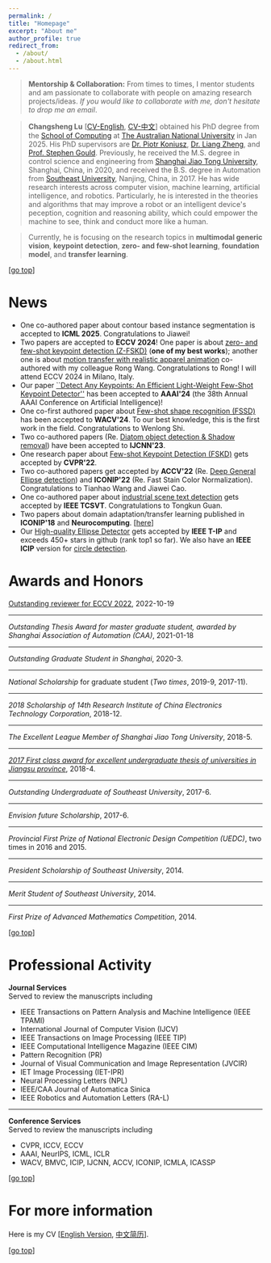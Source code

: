 ```yaml
---
permalink: /
title: "Homepage" 
excerpt: "About me"
author_profile: true
redirect_from: 
  - /about/
  - /about.html
---
```

<!-- >**Looking for Job Opportunity:** I am looking for PostDoc/Assi. Prof./Assi. Researcher opportunities. Kindly let me know if I am suited to the job and you are interested in working with me. Many thanks :) -->

>**Mentorship & Collaboration:** From times to times, I mentor students and am passionate to collaborate with people on amazing research projects/ideas. *If you would like to collaborate with me, don't hesitate to drop me an email*. 

>**Changsheng Lu** [[CV-English](https://alanlusun.github.io/files/CV_LuChangsheng_EN.pdf), [CV-中文](https://alanlusun.github.io/files/CV_LuChangsheng_CN.pdf)] obtained his PhD degree from the [School of Computing](https://comp.anu.edu.au/) at [The Australian National University](https://www.anu.edu.au/) in Jan 2025. His PhD supervisors are [Dr. Piotr Koniusz](http://users.cecs.anu.edu.au/~koniusz/), [Dr. Liang Zheng](https://zheng-lab-anu.github.io/), and [Prof. Stephen Gould](https://users.cecs.anu.edu.au/~sgould/). Previously, he received the M.S. degree in control science and engineering from [Shanghai Jiao Tong University](https://www.sjtu.edu.cn/), Shanghai, China, in 2020, and received the B.S. degree in Automation from [Southeast University](https://www.seu.edu.cn/), Nanjing, China, in 2017. He has wide research interests across computer vision, machine learning, artificial intelligence, and robotics. Particularly, he is interested in the theories and algorithms that may improve a robot or an intelligent device's peception, cognition and reasoning ability, which could empower the machine to see, think and conduct more like a human.  

>Currently, he is focusing on the research topics in **multimodal generic vision**, **keypoint detection**, **zero- and few-shot learning**, **foundation model**, and **transfer learning**.

<!-- >Previously, he was awarded the national scholarship for graduate student, and listed in the first term of Huawei F(X) future scientist program member and the outstanding undergraduate of Southeast University. He had a summer internship in Huawei Nanjing Research Institute in 2016. From Oct. 20, 2016, to May 1, 2017, he served as a part-time duty personnel in Joint Stars Technology CO., LTD, Nanjing, where he gained lots of knowledge about industrial standards and engineering implementation. -->  

<!-- >I look forward to starting a meaningful and wonderful Ph.D. period and proceeding with the corresponding exercise after my M.S. graduation in 2020. It would be very grateful for your passionate advice~~ -->  

<!-- **My Reminder** [[Calendar](https://aideadlin.es/?sub=ML,CV,RO,CG)] --> 

[[go top](https://alanlusun.github.io/)]

News
===  
- One co-authored paper about contour based instance segmentation is accepted to **ICML 2025**. Congratulations to Jiawei!
- Two papers are accepted to **ECCV 2024**! One paper is about [zero- and few-shot keypoint detection (Z-FSKD)](https://arxiv.org/pdf/2409.19899) (**one of my best works**); another one is about [motion transfer with realistic apparel animation](https://arxiv.org/pdf/2407.11266) co-authored with my colleague Rong Wang. Congratulations to Rong! I will attend ECCV 2024 in Milano, Italy.  
- Our paper [``Detect Any Keypoints: An Efficient Light-Weight Few-Shot Keypoint Detector''](https://ojs.aaai.org/index.php/AAAI/article/view/28180) has been accepted to **AAAI'24** (the 38th Annual AAAI Conference on Artificial Intelligence)! 
- One co-first authored paper about [Few-shot shape recognition (FSSD)](https://arxiv.org/abs/2312.01315) has been accepted to **WACV'24**. To our best knowledge, this is the first work in the field. Congratulations to Wenlong Shi.
- Two co-authored papers (Re. [Diatom object detection & Shadow removal](https://scholar.google.com/citations?user=NS-F3TcAAAAJ&hl=en)) have been accepted to **IJCNN'23**.
- One research paper about [Few-shot Keypoint Detection (FSKD)](https://openaccess.thecvf.com/content/CVPR2022/html/Lu_Few-Shot_Keypoint_Detection_With_Uncertainty_Learning_for_Unseen_Species_CVPR_2022_paper.html) gets accepted by **CVPR'22**.
- Two co-authored papers get accepted by **ACCV'22** (Re. [Deep General Ellipse detection](https://github.com/One1h/ElDet)) and **ICONIP'22** (Re. Fast Stain Color Normalization). Congratulations to Tianhao Wang and Jiawei Cao.
- One co-authored paper about [industrial scene text detection](https://ieeexplore.ieee.org/abstract/document/9726175/) gets accepted by **IEEE TCSVT**. Congratulations to Tongkun Guan.
- Two papers about domain adaptation/transfer learning published in **ICONIP'18** and **Neurocomputing**. [[here](https://scholar.google.com/citations?user=NS-F3TcAAAAJ&hl=en)]
- Our [High-quality Ellipse Detector](https://github.com/AlanLuSun/High-quality-ellipse-detection) gets accepted by **IEEE T-IP** and exceeds 450+ stars in github (rank top1 so far). We also have an **IEEE ICIP** version for [circle detection](https://github.com/AlanLuSun/Circle-detection).


Awards and Honors
===  
[Outstanding reviewer for ECCV 2022](https://eccv2022.ecva.net/program/outstanding-reviewers/), 2022-10-19

---
*Outstanding Thesis Award for master graduate student, awarded by Shanghai  Association of Automation (CAA)*, 2021-01-18  

---
*Outstanding Graduate Student in Shanghai*, 2020-3.  

---
*National Scholarship* for graduate student (*Two times*, 2019-9, 2017-11).  

---
*2018 Scholarship of 14th Research Institute of China Electronics Technology Corporation*, 2018-12.  

---
*The Excellent League Member of Shanghai Jiao Tong University*, 2018-5.  

---
*[2017 First class award for excellent undergraduate thesis of universities in Jiangsu province](http://jyt.jiangsu.gov.cn/art/2018/9/7/art_58320_7810502.html)*, 2018-4.   

---
*Outstanding Undergraduate of Southeast University*, 2017-6.  

---
*Envision future Scholarship*, 2017-6.

---
*Provincial First Prize of National Electronic Design Competition (UEDC)*, two times in 2016 and 2015.  

---
*President Scholarship of Southeast University*, 2014.

---
*Merit Student of Southeast University*, 2014.

---
*First Prize of Advanced Mathematics Competition*, 2014.  

[[go top](https://alanlusun.github.io/)]  

Professional Activity  
===
**Journal Services**  
Served to review the manuscripts including  
- IEEE Transactions on Pattern Analysis and Machine Intelligence (IEEE TPAMI)
- International Journal of Computer Vision (IJCV)  
- IEEE Transactions on Image Processing (IEEE TIP)    
- IEEE Computational Intelligence Magazine (IEEE CIM)  
- Pattern Recognition (PR)
- Journal of Visual Communication and Image Representation (JVCIR)
- IET Image Processing (IET-IPR)
- Neural Processing Letters (NPL)
- IEEE/CAA Journal of Automatica Sinica  
- IEEE Robotics and Automation Letters (RA-L)

---  
**Conference Services**  
Served to review the manuscripts including  
- CVPR, ICCV, ECCV
- AAAI, NeurIPS, ICML, ICLR
- WACV, BMVC, ICIP, IJCNN, ACCV, ICONIP, ICMLA, ICASSP

[[go top](https://alanlusun.github.io/)] 


For more information  
===  
Here is my CV [[English Version](https://alanlusun.github.io/files/CV_LuChangsheng_EN.pdf), [中文简历](https://alanlusun.github.io/files/CV_LuChangsheng_CN.pdf)].

[[go top](https://alanlusun.github.io/)]